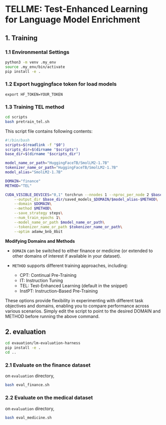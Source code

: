 # TELLME: Test-Enhanced Learning for Language Model Enrichment

## 1. Training

### 1.1 Environmental Settings

```bash
python3 -m venv .my_env
source .my_env/bin/activate
pip install -e .
```

### 1.2 Export huggingface token for load models
```
export HF_TOKEN=YOUR_TOKEN
```

### 1.3 Training TEL method
```bash
cd scripts
bash pretrain_tel.sh
```

This script file contains following contents:
```bash
#!/bin/bash
scripts=$(readlink -f "$0")
scripts_dir=$(dirname "$scripts")
base_dir=$(dirname "$scripts_dir")

model_name_or_path="HuggingFaceTB/SmolLM2-1.7B"
tokenizer_name_or_path="HuggingFaceTB/SmolLM2-1.7B"
model_alias="SmolLM2-1.7B"

DOMAIN="finance"
METHOD="TEL"

CUDA_VISIBLE_DEVICES="0,1" torchrun --nnodes 1 --nproc_per_node 2 $base_dir/src/test_enhanced_learning/train/pretrain.py \
    --output_dir $base_dir/saved_models_$DOMAIN/$model_alias-$METHOD\
    --domain $DOMAIN\
    --method $METHOD\
    --save_strategy steps\
    --num_train_epochs 1\
    --model_name_or_path $model_name_or_path\
    --tokenizer_name_or_path $tokenizer_name_or_path\
    --optim adamw_bnb_8bit
```

**Modifying Domains and Methods**
- `DOMAIN` can be switched to either finance or medicine (or extended to other domains of interest if available in your dataset).

- `METHOD` supports different training approaches, including:
    - CPT: Continual Pre-Training
    - IT: Instruction Tuning
    - TEL: Test-Enhanced Learning (default in the snippet)
    - InstPT: Instruction-Based Pre-Training

These options provide flexibility in experimenting with different task objectives and domains, enabling you to compare performance across various scenarios. Simply edit the script to point to the desired DOMAIN and METHOD before running the above command.




## 2. evaluation
```bash
cd evauation/lm-evaluation-harness
pip install -e .
cd ..
```

### 2.1 Evaluate on the finance dataset
on `evaluation` directory,

```bash
bash eval_finance.sh
```

### 2.2 Evaluate on the medical dataset
on `evaluation` directory,

```bash
bash eval_medicine.sh
```

